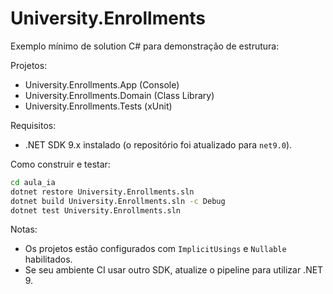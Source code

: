 # University.Enrollments

Exemplo mínimo de solution C# para demonstração de estrutura:

Projetos:
- University.Enrollments.App (Console)
- University.Enrollments.Domain (Class Library)
- University.Enrollments.Tests (xUnit)

Requisitos:
- .NET SDK 9.x instalado (o repositório foi atualizado para `net9.0`).

Como construir e testar:

```bash
cd aula_ia
dotnet restore University.Enrollments.sln
dotnet build University.Enrollments.sln -c Debug
dotnet test University.Enrollments.sln
```

Notas:
- Os projetos estão configurados com `ImplicitUsings` e `Nullable` habilitados.
- Se seu ambiente CI usar outro SDK, atualize o pipeline para utilizar .NET 9.
